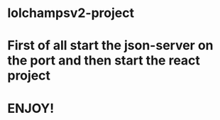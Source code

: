 # lolchampsv2-project
# First of all start the json-server on the port and then start the react project
# ENJOY!

